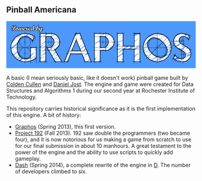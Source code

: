 ## Pinball Americana

![Powered by Graphos](https://github.com/ColdenCullen/dsa-pinball/raw/master/Graphos/Logo/Logo.png)

A basic (I mean seriously basic, like it doesn't work) pinball game built by [Colden Cullen](https://github.com/ColdenCullen) and [Daniel Jost](https://github.com/PxlBuzzard). The engine and game were created for Data Structures and Algorithms 1 during our second year at Rochester Institute of Technology.

This repository carries historical significance as it is the first implementation of this engine. A bit of history:

* [Graphos](https://github.com/ColdenCullen/dsa-pinball) (Spring 2013), this first version.
* [Project 192](https://github.com/ColdenCullen/Project-192) (Fall 2013). 192 saw double the programmers (two became four), and it is now notorious for us making a game from scratch to use for our final submission in about 10 manhours. A great testament to the power of the engine and the ability to use scripts to quickly add gameplay.
* [Dash](https://github.com/Circular-Studios/Dash) (Spring 2014), a complete rewrite of the engine in [D](http://dlang.org/). The number of developers climbed to six.
